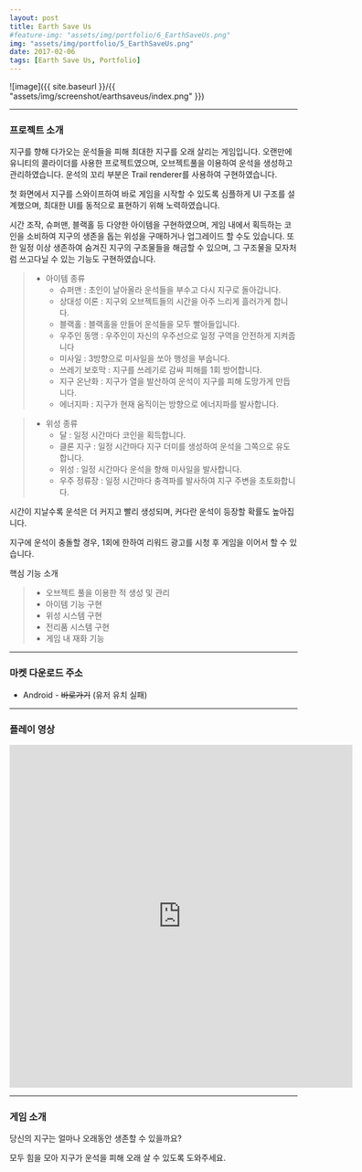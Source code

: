 ```yaml
---
layout: post
title: Earth Save Us
#feature-img: "assets/img/portfolio/6_EarthSaveUs.png"
img: "assets/img/portfolio/5_EarthSaveUs.png"
date: 2017-02-06
tags: [Earth Save Us, Portfolio]
---
```


![image]({{ site.baseurl }}/{{ "assets/img/screenshot/earthsaveus/index.png" }}) 

---

### 프로젝트 소개

지구를 향해 다가오는 운석들을 피해 최대한 지구를 오래 살리는 게임입니다. 오랜만에 유니티의 콜라이더를 사용한 프로젝트였으며, 오브젝트풀을 이용하여 운석을 생성하고 관리하였습니다. 운석의 꼬리 부분은 Trail renderer를 사용하여 구현하였습니다.

첫 화면에서 지구를 스와이프하여 바로 게임을 시작할 수 있도록 심플하게 UI 구조를 설계했으며, 최대한 UI를 동적으로 표현하기 위해 노력하였습니다. 

시간 조작, 슈퍼맨, 블랙홀 등 다양한 아이템을 구현하였으며, 게임 내에서 획득하는 코인을 소비하여 지구의 생존을 돕는 위성을 구매하거나 업그레이드 할 수도 있습니다. 또한 일정 이상 생존하여 숨겨진 지구의 구조물들을 해금할 수 있으며, 그 구조물을 모자처럼 쓰고다닐 수 있는 기능도 구현하였습니다.

>* 아이템 종류
>    * 슈퍼맨 : 초인이 날아올라 운석들을 부수고 다시 지구로 돌아갑니다.
>    * 상대성 이론 : 지구외 오브젝트들의 시간을 아주 느리게 흘러가게 합니다.
>    * 블랙홀 : 블랙홀을 만들어 운석들을 모두 빨아들입니다.
>    * 우주인 동맹 : 우주인이 자신의 우주선으로 일정 구역을 안전하게 지켜줍니다
>    * 미사일 : 3방향으로 미사일을 쏘아 행성을 부숩니다.
>    * 쓰레기 보호막 : 지구를 쓰레기로 감싸 피해를 1회 방어합니다.
>    * 지구 온난화 : 지구가 열을 발산하여 운석이 지구를 피해 도망가게 만듭니다.
>    * 에너지파 : 지구가 현재 움직이는 방향으로 에너지파를 발사합니다.

>* 위성 종류
>    * 달 : 일정 시간마다 코인을 획득합니다.
>    * 클론 지구 : 일정 시간마다 지구 더미를 생성하여 운석을 그쪽으로 유도합니다.
>    * 위성 : 일정 시간마다 운석을 향해 미사일을 발사합니다.
>    * 우주 정류장 : 일정 시간마다 충격파를 발사하여 지구 주변을 초토화합니다.


시간이 지날수록 운석은 더 커지고 빨리 생성되며, 커다란 운석이 등장할 확률도 높아집니다. 

지구에 운석이 충돌할 경우, 1회에 한하여 리워드 광고를 시청 후 게임을 이어서 할 수 있습니다.

핵심 기능 소개
> * 오브젝트 풀을 이용한 적 생성 및 관리
> * 아이템 기능 구현
> * 위성 시스템 구현
> * 전리품 시스템 구현
> * 게임 내 재화 기능

---

### 마켓 다운로드 주소

* Android - ~~바로가기~~ (유저 유치 실패)

---

### 플레이 영상
<center><iframe width="600" height="600" src="https://www.youtube.com/embed/oyWZTVfl7RQ" frameborder="0" allowfullscreen></iframe></center>

---

### 게임 소개
당신의 지구는 얼마나 오래동안 생존할 수 있을까요?

모두 힘을 모아 지구가 운석을 피해 오래 살 수 있도록 도와주세요.

